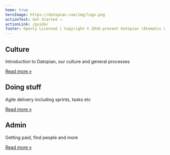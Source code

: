```yaml
---
home: true
heroImage: https://datopian.com/img/logo.png
actionText: Get Started →
actionLink: /guide/
footer: Openly Licensed | Copyright © 2016-present Datopian (Atomatic Ltd)
---
```


<div class="features">
  <div class="feature">
    <h2>Culture</h2>
    <p>Introduction to Datopian, our culture and general processes
    </p>
    <p>
      <a href="/guide/">Read more &raquo;</a>
    </p>
  </div>
  <div class="feature">
    <h2>Doing stuff</h2>
    <p>Agile delivery including sprints, tasks etc</p>
    <p>
      <a href="/agile/">Read more &raquo;</a>
    </p>
  </div>
  <div class="feature">
    <h2>Admin</h2>
    <p>Getting paid, find people and more</p>
    <p>
      <a href="/admin/">Read more &raquo;</a>
    </p>
  </div>
</div>

